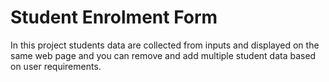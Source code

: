 # Student Enrolment Form 
In this project students data are collected from inputs and displayed on the same web page and you can remove and add multiple student data based on user requirements.
